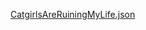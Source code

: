[CatgirlsAreRuiningMyLife.json](https://github.com/user-attachments/files/20258163/CatgirlsAreRuiningMyLife.json)
